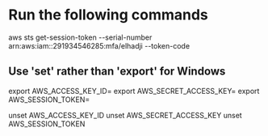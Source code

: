 # Run the following commands

aws sts get-session-token --serial-number arn:aws:iam::291934546285:mfa/elhadji --token-code <token-from-device>

## Use 'set' rather than 'export' for Windows

export AWS_ACCESS_KEY_ID=
export AWS_SECRET_ACCESS_KEY=
export AWS_SESSION_TOKEN=

unset AWS_ACCESS_KEY_ID
unset AWS_SECRET_ACCESS_KEY
unset AWS_SESSION_TOKEN

